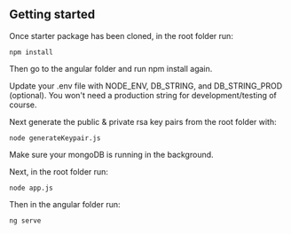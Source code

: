 ## Getting started

Once starter package has been cloned, in the root folder run:

```pwsh
npm install
```

Then go to the angular folder and run npm install again.

Update your .env file with NODE_ENV, DB_STRING, and DB_STRING_PROD (optional).
You won't need a production string for development/testing of course.

Next generate the public & private rsa key pairs from the root folder with:

```pwsh
node generateKeypair.js
```

Make sure your mongoDB is running in the background.

Next, in the root folder run:

```pwsh
node app.js
```

Then in the angular folder run:

```pwsh
ng serve
```
